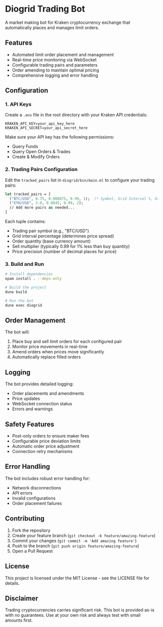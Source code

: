 # Diogrid Trading Bot

A market making bot for Kraken cryptocurrency exchange that automatically places and manages limit orders.

## Features

- Automated limit order placement and management
- Real-time price monitoring via WebSocket
- Configurable trading pairs and parameters
- Order amending to maintain optimal pricing
- Comprehensive logging and error handling

## Configuration

### 1. API Keys

Create a `.env` file in the root directory with your Kraken API credentials:

```env
KRAKEN_API_KEY=your_api_key_here
KRAKEN_API_SECRET=your_api_secret_here
```

Make sure your API key has the following permissions:
- Query Funds
- Query Open Orders & Trades
- Create & Modify Orders

### 2. Trading Pairs Configuration

Edit the `tracked_pairs` list in `diogrid/bin/main.ml` to configure your trading pairs:

```ocaml
let tracked_pairs = [
  ("BTC/USD", 0.75, 0.000875, 0.99, 1);  (* Symbol, Grid Interval %, Order Quantity, Sell Multiplier, Price Precision *)
  ("ETH/USD", 3.0, 0.0045, 0.99, 2);
  // Add more pairs as needed...
]
```

Each tuple contains:
- Trading pair symbol (e.g., "BTC/USD")
- Grid interval percentage (determines price spread)
- Order quantity (base currency amount)
- Sell multiplier (typically 0.99 for 1% less than buy quantity)
- Price precision (number of decimal places for price)
### 3. Build and Run

```bash
# Install dependencies
opam install . --deps-only

# Build the project
dune build

# Run the bot
dune exec diogrid
```

## Order Management

The bot will:
1. Place buy and sell limit orders for each configured pair
2. Monitor price movements in real-time
3. Amend orders when prices move significantly
4. Automatically replace filled orders

## Logging

The bot provides detailed logging:
- Order placements and amendments
- Price updates
- WebSocket connection status
- Errors and warnings

## Safety Features

- Post-only orders to ensure maker fees
- Configurable price deviation limits
- Automatic order price adjustment
- Connection retry mechanisms

## Error Handling

The bot includes robust error handling for:
- Network disconnections
- API errors
- Invalid configurations
- Order placement failures

## Contributing

1. Fork the repository
2. Create your feature branch (`git checkout -b feature/amazing-feature`)
3. Commit your changes (`git commit -m 'Add amazing feature'`)
4. Push to the branch (`git push origin feature/amazing-feature`)
5. Open a Pull Request

## License

This project is licensed under the MIT License - see the LICENSE file for details.

## Disclaimer

Trading cryptocurrencies carries significant risk. This bot is provided as-is with no guarantees. Use at your own risk and always test with small amounts first.